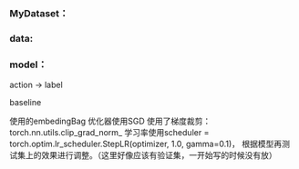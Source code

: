 ### MyDataset：


### data:



### model：
action -> label

baseline

使用的embedingBag
优化器使用SGD
使用了梯度裁剪：torch.nn.utils.clip_grad_norm_
学习率使用scheduler = torch.optim.lr_scheduler.StepLR(optimizer, 1.0, gamma=0.1)，
根据模型再测试集上的效果进行调整。（这里好像应该有验证集，一开始写的时候没有放）
